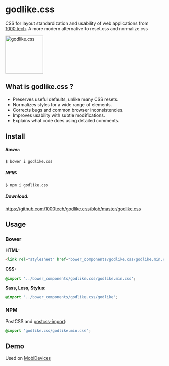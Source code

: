 # godlike.css
CSS for layout standardization and usability of web applications from [1000.tech](http://1000.tech). 
A more modern alternative to reset.css and normalize.css

<a href="https://github.com/1000tech/godlike.css">
<img
  src="http://1000.tech/img/pages/godlike.png" alt="godlike.css"
  width="120" height="120">
</a>

## What is godlike.css ?

* Preserves useful defaults, unlike many CSS resets.
* Normalizes styles for a wide range of elements.
* Corrects bugs and common browser inconsistencies.
* Improves usability with subtle modifications.
* Explains what code does using detailed comments.

## Install

##### Bower:

    $ bower i godlike.css

##### NPM:

    $ npm i godlike.css
    
##### Download:

 https://github.com/1000tech/godlike.css/blob/master/godlike.css

## Usage

### Bower

**HTML:**

```html
<link rel="stylesheet" href="bower_components/godlike.css/godlike.min.css">
```

**CSS:**

```css
@import '../bower_components/godlike.css/godlike.min.css';
```

**Sass, Less, Stylus:**

```css
@import '../bower_components/godlike.css/godlike';
```

### NPM

PostCSS and [postcss-import](https://github.com/postcss/postcss-import):

```css
@import 'godlike.css/godlike.min.css';
```

## Demo
Used on [MobiDevices](https://mobidevices.ru)